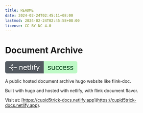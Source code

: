 ```yaml
---
title: README
date: 2024-02-24T02:45:11+08:00
lastmod: 2024-02-24T02:45:58+08:00
license: CC BY-NC 4.0
---
```


# Document Archive

[![Netlify Status](_attachments/Maven/8ab4d0c5e142cd982031decab56a3fca_MD5.svg)](https://app.netlify.com/sites/cupid5trick-docs/deploys)

A public hosted document archive hugo website like flink-doc.

Built with hugo and hosted with netlify, with flink document flavor.

Visit at: [https://cupid5trick-docs.netlify.app](https://cupid5trick-docs.netlify.app).
